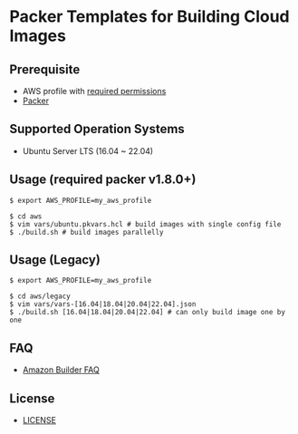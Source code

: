 # Packer Templates for Building Cloud Images

## Prerequisite

- AWS profile with [required permissions](https://www.packer.io/plugins/builders/amazon#iam-task-or-instance-role)
- [Packer](https://www.packer.io/downloads)

## Supported Operation Systems

- Ubuntu Server LTS (16.04 ~ 22.04)

## Usage (required packer v1.8.0+)

    $ export AWS_PROFILE=my_aws_profile

    $ cd aws
    $ vim vars/ubuntu.pkvars.hcl # build images with single config file
    $ ./build.sh # build images parallelly

## Usage (Legacy)

    $ export AWS_PROFILE=my_aws_profile

    $ cd aws/legacy
    $ vim vars/vars-[16.04|18.04|20.04|22.04].json
    $ ./build.sh [16.04|18.04|20.04|22.04] # can only build image one by one

## FAQ

- [Amazon Builder FAQ](https://www.packer.io/plugins/builders/amazon#troubleshooting)

## License

- [LICENSE](https://github.com/guessi/packer-templates-cloud/blob/master/LICENSE)
